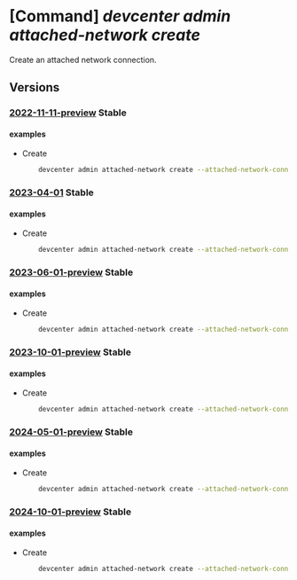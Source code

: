 # [Command] _devcenter admin attached-network create_

Create an attached network connection.

## Versions

### [2022-11-11-preview](/Resources/mgmt-plane/L3N1YnNjcmlwdGlvbnMve30vcmVzb3VyY2Vncm91cHMve30vcHJvdmlkZXJzL21pY3Jvc29mdC5kZXZjZW50ZXIvZGV2Y2VudGVycy97fS9hdHRhY2hlZG5ldHdvcmtzL3t9/2022-11-11-preview.xml) **Stable**

<!-- mgmt-plane /subscriptions/{}/resourcegroups/{}/providers/microsoft.devcenter/devcenters/{}/attachednetworks/{} 2022-11-11-preview -->

#### examples

- Create
    ```bash
        devcenter admin attached-network create --attached-network-connection-name "{attachedNetworkConnectionName}" --network-connection-id "/subscriptions/{subscriptionId}/resourceGroups/rg1/providers/Microsoft.DevCenter/networkConnections/{networkConnectionName}" --dev-center-name "Contoso" --resource-group "rg1"
    ```

### [2023-04-01](/Resources/mgmt-plane/L3N1YnNjcmlwdGlvbnMve30vcmVzb3VyY2Vncm91cHMve30vcHJvdmlkZXJzL21pY3Jvc29mdC5kZXZjZW50ZXIvZGV2Y2VudGVycy97fS9hdHRhY2hlZG5ldHdvcmtzL3t9/2023-04-01.xml) **Stable**

<!-- mgmt-plane /subscriptions/{}/resourcegroups/{}/providers/microsoft.devcenter/devcenters/{}/attachednetworks/{} 2023-04-01 -->

#### examples

- Create
    ```bash
        devcenter admin attached-network create --attached-network-connection-name "network-uswest3" --network-connection-id "/subscriptions/0ac520ee-14c0-480f-b6c9-0a90c58ffff/resourceGroups/rg1/providers/Microsoft.DevCenter/NetworkConnections/network-uswest3" --dev-center-name "Contoso" --resource-group "rg1"
    ```

### [2023-06-01-preview](/Resources/mgmt-plane/L3N1YnNjcmlwdGlvbnMve30vcmVzb3VyY2Vncm91cHMve30vcHJvdmlkZXJzL21pY3Jvc29mdC5kZXZjZW50ZXIvZGV2Y2VudGVycy97fS9hdHRhY2hlZG5ldHdvcmtzL3t9/2023-06-01-preview.xml) **Stable**

<!-- mgmt-plane /subscriptions/{}/resourcegroups/{}/providers/microsoft.devcenter/devcenters/{}/attachednetworks/{} 2023-06-01-preview -->

#### examples

- Create
    ```bash
        devcenter admin attached-network create --attached-network-connection-name "network-uswest3" --network-connection-id "/subscriptions/0ac520ee-14c0-480f-b6c9-0a90c58ffff/resourceGroups/rg1/providers/Microsoft.DevCenter/NetworkConnections/network-uswest3" --dev-center-name "Contoso" --resource-group "rg1"
    ```

### [2023-10-01-preview](/Resources/mgmt-plane/L3N1YnNjcmlwdGlvbnMve30vcmVzb3VyY2Vncm91cHMve30vcHJvdmlkZXJzL21pY3Jvc29mdC5kZXZjZW50ZXIvZGV2Y2VudGVycy97fS9hdHRhY2hlZG5ldHdvcmtzL3t9/2023-10-01-preview.xml) **Stable**

<!-- mgmt-plane /subscriptions/{}/resourcegroups/{}/providers/microsoft.devcenter/devcenters/{}/attachednetworks/{} 2023-10-01-preview -->

#### examples

- Create
    ```bash
        devcenter admin attached-network create --attached-network-connection-name "network-uswest3" --network-connection-id "/subscriptions/0ac520ee-14c0-480f-b6c9-0a90c58ffff/resourceGroups/rg1/providers/Microsoft.DevCenter/NetworkConnections/network-uswest3" --dev-center-name "Contoso" --resource-group "rg1"
    ```

### [2024-05-01-preview](/Resources/mgmt-plane/L3N1YnNjcmlwdGlvbnMve30vcmVzb3VyY2Vncm91cHMve30vcHJvdmlkZXJzL21pY3Jvc29mdC5kZXZjZW50ZXIvZGV2Y2VudGVycy97fS9hdHRhY2hlZG5ldHdvcmtzL3t9/2024-05-01-preview.xml) **Stable**

<!-- mgmt-plane /subscriptions/{}/resourcegroups/{}/providers/microsoft.devcenter/devcenters/{}/attachednetworks/{} 2024-05-01-preview -->

#### examples

- Create
    ```bash
        devcenter admin attached-network create --attached-network-connection-name "network-uswest3" --network-connection-id "/subscriptions/0ac520ee-14c0-480f-b6c9-0a90c58ffff/resourceGroups/rg1/providers/Microsoft.DevCenter/NetworkConnections/network-uswest3" --dev-center-name "Contoso" --resource-group "rg1"
    ```

### [2024-10-01-preview](/Resources/mgmt-plane/L3N1YnNjcmlwdGlvbnMve30vcmVzb3VyY2Vncm91cHMve30vcHJvdmlkZXJzL21pY3Jvc29mdC5kZXZjZW50ZXIvZGV2Y2VudGVycy97fS9hdHRhY2hlZG5ldHdvcmtzL3t9/2024-10-01-preview.xml) **Stable**

<!-- mgmt-plane /subscriptions/{}/resourcegroups/{}/providers/microsoft.devcenter/devcenters/{}/attachednetworks/{} 2024-10-01-preview -->

#### examples

- Create
    ```bash
        devcenter admin attached-network create --attached-network-connection-name "network-uswest3" --network-connection-id "/subscriptions/0ac520ee-14c0-480f-b6c9-0a90c58ffff/resourceGroups/rg1/providers/Microsoft.DevCenter/NetworkConnections/network-uswest3" --dev-center-name "Contoso" --resource-group "rg1"
    ```

